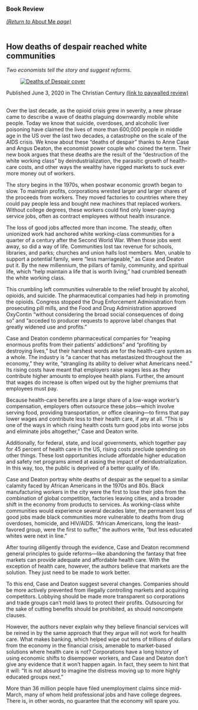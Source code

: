 <head>
  <title>Book Review: How deaths of despair reached white communities</title>
</head>

### Book Review
<a href="http://graisondangor.net"><i>(Return to </i>About Me<i> page)</i></a>
<br>
<br>


## How deaths of despair reached white communities
*Two economists tell the story and suggest reforms.*
<br>

<div style="width:50%;text-align:center;">
<a href="book-cover"><img src="https://pup-assets.imgix.net/onix/images/9780691190785.jpg" alt="Deaths of Despair cover"></a>
</div>

Published June 3, 2020 in The Christian Century <a href="https://www.christiancentury.org/review/books/how-deaths-despair-reached-white-communities">(link to paywalled review)</a>
<br>
<br>

<p>Over the last decade, as the opioid crisis grew in severity, a new phrase came to describe a wave of deaths plaguing downwardly mobile white people. Today we know that suicide, overdoses, and alcoholic liver poisoning have claimed the lives of more than 600,000 people in middle age in the US over the last two decades, a catastrophe on the scale of the AIDS crisis. We know about these “deaths of despair” thanks to Anne Case and Angus Deaton, the economist power couple who coined the term. Their new book argues that these deaths are the result of the “destruction of the white working class” by deindustrialization, the parasitic growth of health-care costs, and other ways the wealthy have rigged markets to suck ever more money out of workers.</p>

<p>The story begins in the 1970s, when postwar economic growth began to slow. To maintain profits, corporations wrested larger and larger shares of the proceeds from workers. They moved factories to countries where they could pay people less and bought new machines that replaced workers. With­out college degrees, these workers could find only lower-paying service jobs, often as contract employees without health insurance.</p>

<p>The loss of good jobs affected more than income. The steady, often unionized work had anchored white working-class communities for a quarter of a century after the Second World War. When those jobs went away, so did a way of life. Communities lost tax revenue for schools, libraries, and parks; churches and union halls lost members. Men, unable to support a potential family, were “less marriageable,” as Case and Deaton put it. By the new millennium, the pillars of family, community, and spiritual life, which “help maintain a life that is worth living,” had crumbled beneath the white working class.</p>

<p>This crumbling left communities vulnerable to the relief brought by alcohol, opioids, and suicide. The pharmaceutical companies had help in promoting the opioids. Congress stopped the Drug Enforcement Administration from prosecuting pill mills, and the Food and Drug Administration approved OxyContin “without considering the broad social consequences of doing so” and “acceded to producer requests to approve label changes that greatly widened use and profits.”</p>

<p>Case and Deaton condemn pharmaceutical companies for “reaping enormous profits from their patients’ addictions” and “profiting by destroying lives,” but their harshest words are for the health-care system as a whole. The industry is “a cancer that has metastasized throughout the economy,” they write, “strangling its ability to deliver what Americans need.” Its rising costs have meant that employers raise wages less as they contribute higher amounts to employee health plans. Further, the amount that wages do increase is often wiped out by the higher premiums that employees must pay.</p>

<p>Because health-care benefits are a large share of a low-wage worker’s compensation, employers often outsource these jobs—which involve serving food, providing transportation, or office cleaning—to firms that pay lower wages and contribute less to their health care, if any at all. “This is one of the ways in which rising health costs turn good jobs into worse jobs and eliminate jobs altogether,” Case and Deaton write.</p>

<p>Additionally, for federal, state, and local governments, which together pay for 45 percent of health care in the US, rising costs preclude spending on other things. These lost opportunities include affordable higher education and safety net programs aimed at easing the impact of deindustrialization. In this way, too, the public is deprived of a better quality of life.</p>

<p>Case and Deaton portray white deaths of despair as the sequel to a similar calamity faced by African Americans in the 1970s and 80s. Black manufacturing workers in the city were the first to lose their jobs from the combination of global competition, factories leaving cities, and a broader shift in the economy from products to services. As working-class white communities would experience several decades later, the permanent loss of good jobs made black communities more vulnerable to deaths from drug overdoses, homicide, and HIV/AIDS. “African Amer­icans, long the least-favored group, were the first to suffer,” the authors write, “but less educated whites were next in line.”</p>

<p>After touring diligently through the evidence, Case and Deaton recommend general principles to guide reforms—like abandoning the fantasy that free markets can provide adequate and affordable health care. With the exception of health care, however, the authors believe that markets are the solution. They just need to be made to work better.</p>

<p>To this end, Case and Deaton suggest several changes. Companies should be more actively prevented from illegally controlling markets and acquiring competitors. Lobbying should be made more transparent so corporations and trade groups can’t mold laws to protect their profits. Outsourcing for the sake of cutting benefits should be prohibited, as should noncompete clauses.</p>

<p>However, the authors never explain why they believe financial services will be reined in by the same approach that they argue will not work for health care. What makes banking, which helped wipe out tens of trillions of dollars from the economy in the financial crisis, amenable to market-based solutions where health care is not? Corporations have a long history of using economic shifts to disempower workers, and Case and Deaton don’t give any evidence that it won’t happen again. In fact, they seem to hint that it will: “It is not absurd to imagine the distress moving up to more highly educated groups next.”</p>

<p>More than 36 million people have filed unemployment claims since mid-March, many of whom held professional jobs and have college degrees. There is, in other words, no guarantee that the economy will spare you.</p>
